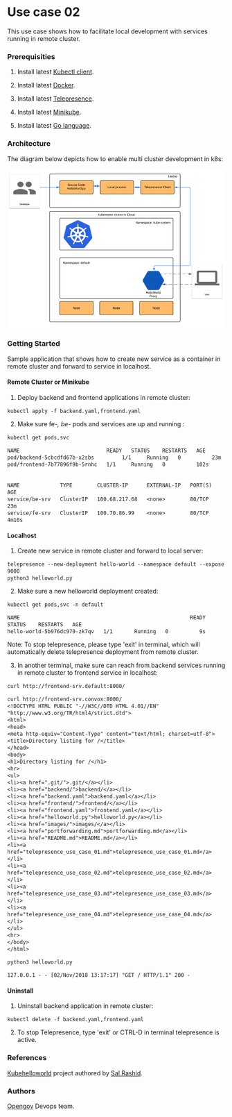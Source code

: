 
# Use case 02

This use case shows how  to facilitate local development with services running in remote cluster.

### Prerequisities

1. Install latest [Kubectl client](https://kubernetes.io/docs/tasks/tools/install-kubectl/).

2. Install latest [Docker](https://docs.docker.com/).

3. Install latest [Telepresence](https://www.telepresence.io/reference/install).

4. Install latest [Minikube](https://kubernetes.io/docs/tasks/tools/install-minikube/).

5. Install latest [Go language](https://golang.org/doc/install).

### Architecture 
The diagram below depicts how to enable multi cluster development in k8s:

![Alt text](images/telepresence_use_case_02.png?raw=true "OpenGov")


### Getting Started

Sample application that shows how to create new service as a container in remote cluster and forward to service in localhost.

#### Remote Cluster or Minikube

1. Deploy backend and frontend applications in remote cluster:
```
kubectl apply -f backend.yaml,frontend.yaml 
```

2. Make sure fe-*, be-* pods and services are up and running :
```
kubectl get pods,svc 
```
```
NAME                            READY   STATUS    RESTARTS   AGE
pod/backend-5cbcdfd67b-x2sbs         1/1     Running   0          23m
pod/frontend-7b77896f9b-5rnhc   1/1     Running   0          102s


NAME             TYPE        CLUSTER-IP      EXTERNAL-IP   PORT(S)   AGE
service/be-srv   ClusterIP   100.68.217.68   <none>        80/TCP    23m
service/fe-srv   ClusterIP   100.70.86.99    <none>        80/TCP    4m10s
```

#### Localhost

1. Create new service in remote cluster and forward to local server:
```
telepresence --new-deployment hello-world --namespace default --expose 9000
python3 helloworld.py

```

2. Make sure a new helloworld deployment created:
```
kubectl get pods,svc -n default
```
```
NAME                                                       READY   STATUS    RESTARTS   AGE
hello-world-5b976dc979-zk7qv   1/1       Running   0          9s
```

Note: To stop telepresence, please type 'exit' in terminal, which will automatically delete telepresence deployment from remote cluster.

3. In another terminal, make sure can reach from backend services running in remote cluster to frontend service in localhost: 
```
curl http://frontend-srv.default:8000/
```
```
curl http://frontend-srv.convox:8000/
<!DOCTYPE HTML PUBLIC "-//W3C//DTD HTML 4.01//EN" "http://www.w3.org/TR/html4/strict.dtd">
<html>
<head>
<meta http-equiv="Content-Type" content="text/html; charset=utf-8">
<title>Directory listing for /</title>
</head>
<body>
<h1>Directory listing for /</h1>
<hr>
<ul>
<li><a href=".git/">.git/</a></li>
<li><a href="backend/">backend/</a></li>
<li><a href="backend.yaml">backend.yaml</a></li>
<li><a href="frontend/">frontend/</a></li>
<li><a href="frontend.yaml">frontend.yaml</a></li>
<li><a href="helloworld.py">helloworld.py</a></li>
<li><a href="images/">images/</a></li>
<li><a href="portforwarding.md">portforwarding.md</a></li>
<li><a href="README.md">README.md</a></li>
<li><a href="telepresence_use_case_01.md">telepresence_use_case_01.md</a></li>
<li><a href="telepresence_use_case_02.md">telepresence_use_case_02.md</a></li>
<li><a href="telepresence_use_case_03.md">telepresence_use_case_03.md</a></li>
<li><a href="telepresence_use_case_04.md">telepresence_use_case_04.md</a></li>
</ul>
<hr>
</body>
</html>
```

```
python3 helloworld.py
```
```
127.0.0.1 - - [02/Nov/2018 13:17:17] "GET / HTTP/1.1" 200 -
```


#### Uninstall

1. Uninstall backend application in remote cluster:
```
kubectl delete -f backend.yaml,frontend.yaml
```
2. To stop Telepresence, type 'exit' or CTRL-D in terminal telepresence is active.

### References

[Kubehelloworld](https://github.com/salrashid123/kubehelloworld) project authored by [Sal Rashid](https://github.com/salrashid123).

### Authors

[Opengov](https://opengov.com) Devops team.
